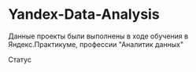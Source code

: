 # Yandex-Data-Analysis
Данные проекты были выполнены в ходе обучения в Яндекс.Практикуме, профессии "Аналитик данных"


Статус 
